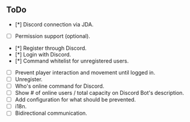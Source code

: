 ## ToDo
- [*] Discord connection via JDA.
- [ ] Permission support (optional).
- [*] Register through Discord.
- [*] Login with Discord.
- [*] Command whitelist for unregistered users.
- [ ] Prevent player interaction and movement until logged in.
- [ ] Unregister.
- [ ] Who's online command for Discord.
- [ ] Show # of online users / total capacity on Discord Bot's description.
- [ ] Add configuration for what should be prevented.
- [ ] i18n.
- [ ] Bidirectional communication.
